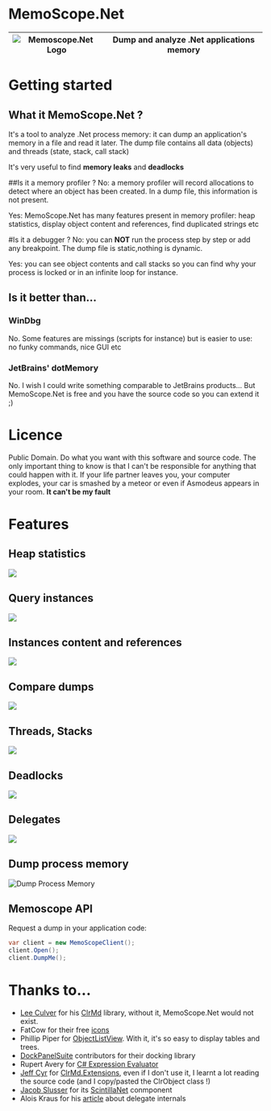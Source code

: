 # MemoScope.Net

![Memoscope.Net Logo](https://raw.githubusercontent.com/fremag/MemoScope.Net/master/MemoScope/Icons/Logos/memoscope_logo.png) | Dump and analyze .Net applications memory
---------------------|----------------------
# Getting started
## What it MemoScope.Net ?
It's a tool to analyze .Net process memory: it can dump an application's memory in a file and read it later.
The dump file contains all data (objects) and threads (state, stack, call stack)

It's very useful to find **memory leaks** and **deadlocks**

##Is it a memory profiler ?
No: a memory profiler will record allocations to detect where an object has been created.
In a dump file, this information is not present.

Yes: MemoScope.Net has many features present in memory profiler: heap statistics, display object content and references, find duplicated strings etc

#Is it a debugger ?
No: you can **NOT** run the process step by step or add any breakpoint.
The dump file is static,nothing is dynamic.

Yes: you can see object contents and call stacks so you can find why your process is locked or in an infinite loop for instance.

## Is it better than...
### WinDbg
No. Some features are missings (scripts for instance) but is easier to use: no funky commands, nice GUI etc

### JetBrains' dotMemory 
No. I wish I could write something comparable to JetBrains products...
But MemoScope.Net is free and you have the source code so you can extend it ;)

# Licence
Public Domain. Do what you want with this software and source code.
The only important thing to know is that I can't be responsible for anything that could happen with it.
If your life partner leaves you, your computer explodes, your car is smashed by a meteor or even if Asmodeus appears in your room.
**It can't be my fault**

# Features
 
## Heap statistics
![](Screenshots/memoscope_typestats.png "")

## Query instances
![](Screenshots/memoscope_instances_filter.png "")

## Instances content and references
![](Screenshots/memoscope_instance_details.png "")

## Compare dumps
![](Screenshots/memoscope_dumpdiff.png "")

## Threads, Stacks
![](Screenshots/memoscope_threads.png "")

## Deadlocks
![](Screenshots/memoscope_deadlocks.png "")

## Delegates
![](Screenshots/memoscope_delegates.png "")

## Dump process memory
![Dump Process Memory](Screenshots/memoscope_process_dump.png "Dump your process when conditions are satisified")

## Memoscope API
Request a dump in your application code:
```C#
var client = new MemoScopeClient();
client.Open();
client.DumpMe();
```

# Thanks to...

* [Lee Culver](https://github.com/leculver) for his [ClrMd](https://github.com/Microsoft/clrmd) library, without it, MemoScope.Net would not exist.
* FatCow for their free [icons](http://www.fatcow.com/free-icons)
* Phillip Piper for [ObjectListView](http://objectlistview.sourceforge.net/cs/index.html). With it, it's so easy  to display tables and trees.
* [DockPanelSuite](http://dockpanelsuite.com/) contributors for their docking library
* Rupert Avery for [C# Expression Evaluator](https://csharpeval.codeplex.com/)
* [Jeff Cyr](https://github.com/JeffCyr) for [ClrMd.Extensions](https://github.com/JeffCyr/ClrMD.Extensions), even if I don't use it, I learnt a lot reading the source code (and I copy/pasted the ClrObject class !)
* [Jacob Slusser](https://github.com/jacobslusser) for its [ScintillaNet](https://github.com/jacobslusser/ScintillaNET) conmponent 
* Alois Kraus for his [article](http://geekswithblogs.net/akraus1/archive/2012/05/20/149699.aspx) about delegate internals
